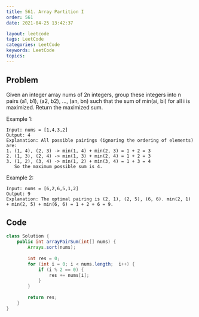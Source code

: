 ```yaml
---
title: 561. Array Partition I
order: 561
date: 2021-04-25 13:42:37

layout: leetcode
tags: LeetCode
categories: LeetCode
keywords: LeetCode
topics:
---
```


## Problem

Given an integer array nums of 2n integers, group these integers into n pairs (a1, b1), (a2, b2), ..., (an, bn) such that the sum of min(ai, bi) for all i is maximized. Return the maximized sum.



Example 1:
```
Input: nums = [1,4,3,2]
Output: 4
Explanation: All possible pairings (ignoring the ordering of elements) are:
1. (1, 4), (2, 3) -> min(1, 4) + min(2, 3) = 1 + 2 = 3
2. (1, 3), (2, 4) -> min(1, 3) + min(2, 4) = 1 + 2 = 3
3. (1, 2), (3, 4) -> min(1, 2) + min(3, 4) = 1 + 3 = 4
   So the maximum possible sum is 4.
```

Example 2:
```
Input: nums = [6,2,6,5,1,2]
Output: 9
Explanation: The optimal pairing is (2, 1), (2, 5), (6, 6). min(2, 1) + min(2, 5) + min(6, 6) = 1 + 2 + 6 = 9.
```
## Code

```java
class Solution {
    public int arrayPairSum(int[] nums) {
        Arrays.sort(nums);
        
        int res = 0;
        for (int i = 0; i < nums.length;  i++) {
            if (i % 2 == 0) {
                res += nums[i];
            }
        }
        
        return res;
    }
}
```
